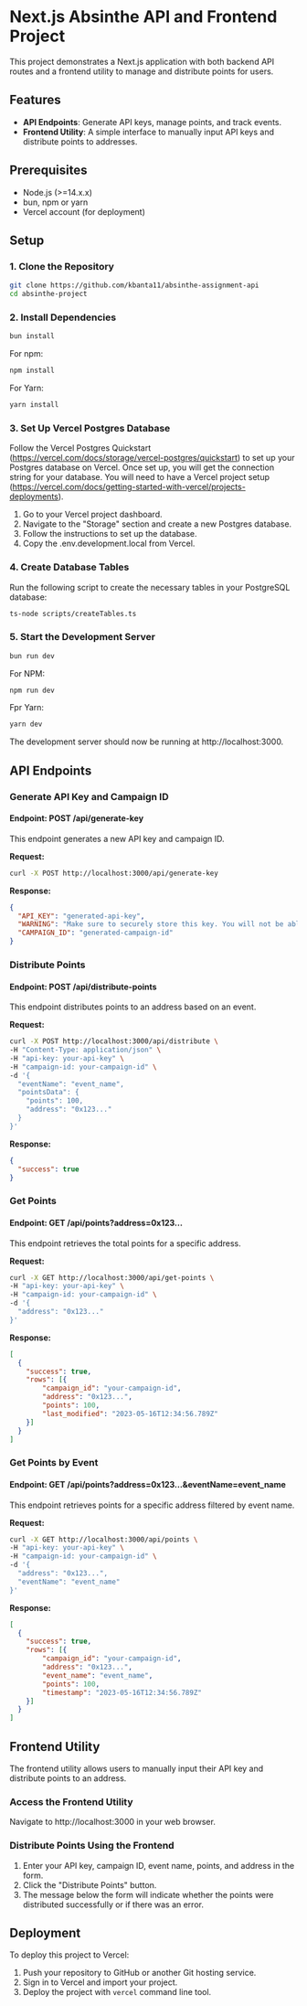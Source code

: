 # Next.js Absinthe API and Frontend Project

This project demonstrates a Next.js application with both backend API routes and a frontend utility to manage and distribute points for users.

## Features

- **API Endpoints**: Generate API keys, manage points, and track events.
- **Frontend Utility**: A simple interface to manually input API keys and distribute points to addresses.

## Prerequisites

- Node.js (>=14.x.x)
- bun, npm or yarn
- Vercel account (for deployment)

## Setup

### 1. Clone the Repository

```bash
git clone https://github.com/kbanta11/absinthe-assignment-api
cd absinthe-project
```

### 2. Install Dependencies
```bash
bun install
```

For npm:
```bash
npm install
```

For Yarn:
```bash
yarn install
```

### 3. Set Up Vercel Postgres Database
Follow the Vercel Postgres Quickstart (https://vercel.com/docs/storage/vercel-postgres/quickstart) to set up your Postgres database on Vercel. Once set up, you will get the connection string for your database. You will need to have a Vercel project setup (https://vercel.com/docs/getting-started-with-vercel/projects-deployments).

1. Go to your Vercel project dashboard.
2. Navigate to the "Storage" section and create a new Postgres database.
3. Follow the instructions to set up the database.
4. Copy the .env.development.local from Vercel.

### 4. Create Database Tables
Run the following script to create the necessary tables in your PostgreSQL database:

```bash
ts-node scripts/createTables.ts
```

### 5. Start the Development Server
```bash
bun run dev
```

For NPM:
```bash
npm run dev
```

Fpr Yarn:
```bash
yarn dev
```

The development server should now be running at http://localhost:3000.

## API Endpoints
### Generate API Key and Campaign ID
#### Endpoint: POST /api/generate-key

This endpoint generates a new API key and campaign ID.

**Request:**

```bash
curl -X POST http://localhost:3000/api/generate-key
```

**Response:**
```json
{
  "API_KEY": "generated-api-key",
  "WARNING": "Make sure to securely store this key. You will not be able to access it again.",
  "CAMPAIGN_ID": "generated-campaign-id"
}
```

### Distribute Points
#### Endpoint: POST /api/distribute-points

This endpoint distributes points to an address based on an event.

**Request:**
```bash
curl -X POST http://localhost:3000/api/distribute \
-H "Content-Type: application/json" \
-H "api-key: your-api-key" \
-H "campaign-id: your-campaign-id" \
-d '{
  "eventName": "event_name",
  "pointsData": {
    "points": 100,
    "address": "0x123..."
  }
}'
```

**Response:**
```json
{
  "success": true
}
```

### Get Points
#### Endpoint: GET /api/points?address=0x123...

This endpoint retrieves the total points for a specific address.

**Request:**
```bash
curl -X GET http://localhost:3000/api/get-points \
-H "api-key: your-api-key" \
-H "campaign-id: your-campaign-id" \
-d '{
  "address": "0x123..."
}'
```

**Response:**
```json
[
  {
    "success": true,
    "rows": [{
        "campaign_id": "your-campaign-id",
        "address": "0x123...",
        "points": 100,
        "last_modified": "2023-05-16T12:34:56.789Z"
    }]
  }
]
```

### Get Points by Event
#### Endpoint: GET /api/points?address=0x123...&eventName=event_name

This endpoint retrieves points for a specific address filtered by event name.

**Request:**
```bash
curl -X GET http://localhost:3000/api/points \
-H "api-key: your-api-key" \
-H "campaign-id: your-campaign-id" \
-d '{
  "address": "0x123...",
  "eventName": "event_name"
}'
```

**Response:**
```json
[
  {
    "success": true,
    "rows": [{
        "campaign_id": "your-campaign-id",
        "address": "0x123...",
        "event_name": "event_name",
        "points": 100,
        "timestamp": "2023-05-16T12:34:56.789Z"
    }]
  }
]
```

## Frontend Utility
The frontend utility allows users to manually input their API key and distribute points to an address.

### Access the Frontend Utility
Navigate to http://localhost:3000 in your web browser.

### Distribute Points Using the Frontend
1. Enter your API key, campaign ID, event name, points, and address in the form.
2. Click the "Distribute Points" button.
3. The message below the form will indicate whether the points were distributed successfully or if there was an error.

## Deployment
To deploy this project to Vercel:

1. Push your repository to GitHub or another Git hosting service.
2. Sign in to Vercel and import your project.
3. Deploy the project with `vercel` command line tool.